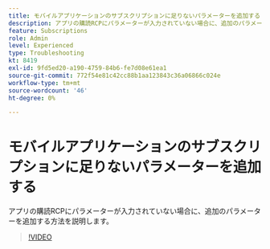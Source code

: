 ```yaml
---
title: モバイルアプリケーションのサブスクリプションに足りないパラメーターを追加する
description: アプリの購読RCPにパラメーターが入力されていない場合に、追加のパラメーターを追加する方法を説明します。
feature: Subscriptions
role: Admin
level: Experienced
type: Troubleshooting
kt: 8419
exl-id: 9fd5ed20-a190-4759-84b6-fe7d08e61ea1
source-git-commit: 772f54e81c42cc88b1aa123843c36a06866c024e
workflow-type: tm+mt
source-wordcount: '46'
ht-degree: 0%

---
```


# モバイルアプリケーションのサブスクリプションに足りないパラメーターを追加する

アプリの購読RCPにパラメーターが入力されていない場合に、追加のパラメーターを追加する方法を説明します。

>[!VIDEO](https://video.tv.adobe.com/v/335950?quality=12)

